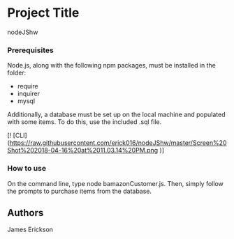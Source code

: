 # Project Title

nodeJShw

### Prerequisites

Node.js, along with the following npm packages, must be installed in the folder:

  - require
  - inquirer
  - mysql

Additionally, a database must be set up on the local machine and populated with some items. To do this, use the included .sql file.

[! [CLI]
(https://raw.githubusercontent.com/erick016/nodeJShw/master/Screen%20Shot%202018-04-16%20at%2011.03.14%20PM.png )]

### How to use

On the command line, type node bamazonCustomer.js. Then, simply follow the prompts to purchase items from the database.

## Authors

James Erickson
